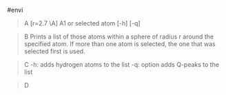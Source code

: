 #envi

>A [r=2.7 \\A] A1 or  selected atom [-h] [-q]

>B Prints a list of those atoms within a sphere of radius r around the specified atom. If more than one atom is selected, the one that was selected first is used.

>C -h: adds hydrogen atoms to the list
-q: option adds Q-peaks to the list


>D 